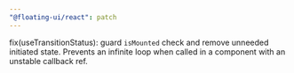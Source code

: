 ```yaml
---
"@floating-ui/react": patch
---
```


fix(useTransitionStatus): guard `isMounted` check and remove unneeded initiated state. Prevents an infinite loop when called in a component with an unstable callback ref.
